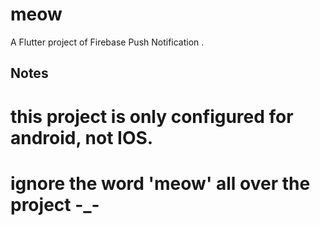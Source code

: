 # meow

A Flutter project of Firebase Push Notification .


## Notes
# this project is only configured for android, not IOS.
# ignore the word 'meow' all over the project -_- 

